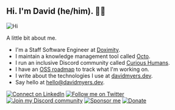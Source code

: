 ## Hi. I'm David (he/him). ✌🏻

![Hi](https://img.shields.io/endpoint?url=https%3A%2F%2Fhits.dwyl.com%2Fdavidmyersdev%2Fdavidmyersdev.json&color=lightblue&label=Hi&style=flat-square)

A little bit about me.

- I'm a Staff Software Engineer at [Doximity](https://work.doximity.com).
- I maintain a knowledge management tool called [Octo](https://octo.wiki).
- I run an inclusive Discord community called [Curious Humans](https://voracious.link/chat).
- I have an [OSS roadmap](https://voracious.link/roadmap) to track what I'm working on.
- I write about the technologies I use at [davidmyers.dev](https://davidmyers.dev).
- Say hello at [hello@davidmyers.dev](mailto:hello@davidmyers.dev).

[![Connect on LinkedIn](https://img.shields.io/badge/LinkedIn-0077B5?style=for-the-badge&logo=linkedin&logoColor=white)](https://voracious.link/linkedin)
[![Follow me on Twitter](https://img.shields.io/badge/Twitter-1DA1F2?style=for-the-badge&logo=twitter&logoColor=white)](https://voracious.link/twitter)
[![Join my Discord community](https://img.shields.io/badge/Discord-5865F2?style=for-the-badge&logo=discord&logoColor=white)](https://voracious.link/chat)
[![Sponsor me](https://img.shields.io/badge/sponsor-DB61A2?style=for-the-badge&logo=GitHub-Sponsors&logoColor=white)](https://voracious.link/sponsor)
[![Donate](https://img.shields.io/badge/donate-FF5F5F?style=for-the-badge&logo=ko-fi&logoColor=white)](https://voracious.link/donate)
